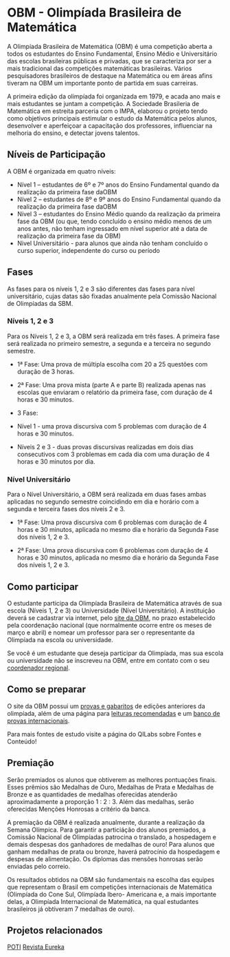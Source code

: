 # OBM - Olimpíada Brasileira de Matemática

A Olimpíada Brasileira de Matemática (OBM) é uma competição aberta a todos os estudantes do Ensino Fundamental, Ensino Médio e Universitário das escolas brasileiras públicas e privadas, que se caracteriza por ser a mais tradicional das competições matemáticas brasileiras. Vários pesquisadores brasileiros de destaque na Matemática ou em áreas afins tiveram na OBM um importante ponto de partida em suas carreiras.

A primeira edição da olimpíada foi organizada em 1979, e acada ano mais e mais estudantes se juntam a competição. A Sociedade Brasileria de Matemática em estreita parceria com o IMPA, elaborou o projeto tendo como objetivos principais estimular o estudo da Matemática pelos alunos, desenvolver e aperfeiçoar a capacitação dos professores, influenciar na melhoria do ensino, e detectar jovens talentos.

## Níveis de Participação

A OBM é organizada em quatro níveis:

- Nível 1 – estudantes de 6º e 7º anos do Ensino Fundamental quando da realização da primeira fase daOBM
- Nível 2 – estudantes de 8º e 9º anos do Ensino Fundamental quando da realização da primeira fase daOBM
- Nível 3 – estudantes do Ensino Médio quando da realização da primeira fase da OBM (ou que, tendo concluído o ensino médio menos de um anos antes, não tenham ingressado em nível superior até a data de realização da primeira fase da OBM)
- Nivel Universitário - para alunos que ainda não tenham concluído o curso superior, independente do curso ou período

## Fases

As fases para os níveis 1, 2 e 3 são diferentes das fases para nível universitário, cujas datas são fixadas anualmente pela Comissão Nacional de Olimpíadas da SBM.

### Níveis 1, 2 e 3

Para os Níveis 1, 2 e 3, a OBM será realizada em três fases. A primeira fase será realizada no primeiro semestre, a segunda e a terceira no segundo semestre.

- 1ª Fase: Uma prova de múltipla escolha com 20 a 25 questões com duração de 3 horas.

- 2ª Fase: Uma prova mista (parte A e parte B) realizada apenas nas escolas que enviaram o relatório da primeira fase, com duração de 4 horas e 30 minutos.

- 3 Fase:
 - Nível 1 - uma prova discursiva com 5 problemas com duração de 4 horas e 30 minutos.
 - Níveis 2 e 3 - duas provas discursivas realizadas em dois dias consecutivos com 3 problemas em cada dia com uma duração de 4 horas e 30 minutos por dia.

### Nível Universitário

Para o Nível Universitário, a OBM será realizada em duas fases ambas aplicadas no segundo semestre coincidindo em dia e horário com a segunda e terceira fases dos níveis 2 e 3.

- 1ª Fase: Uma prova discursiva com 6 problemas com duração de 4 horas e 30 minutos, aplicada no mesmo dia e horário da Segunda Fase dos níveis 1, 2 e 3.

- 2ª Fase: Uma prova discursiva com 6 problemas com duração de 4 horas e 30 minutos, aplicada no mesmo dia e horário da Segunda Fase dos níveis 1, 2 e 3.

## Como participar

O estudante participa da Olimpíada Brasileira de Matemática através de sua escola (Níveis 1, 2 e 3) ou Universidade (Nível Universitário). A instituição deverá se cadastrar via internet, pelo [site da OBM](), no prazo estabelecido pela coordenação nacional (que normalmente ocorre entre os meses de março e abril) e nomear um professor para ser o representante da Olimpíada na escola ou universidade. 

  Se você é um estudante que deseja participar da Olimpíada, mas sua escola ou universidade não se inscreveu na OBM, entre em contato com o seu [coordenador regional](http://wang.impa.br/contato.do).

## Como se preparar

O site da OBM possui um [provas e gabaritos](http://www.obm.org.br/opencms/provas_gabaritos/) de edições anteriores da olimpíada, além de uma página para [leituras recomendadas](http://www.obm.org.br/opencms/como_se_preparar/links/) e um [banco de provas internacionais](http://www.obm.org.br/opencms/como_se_preparar/provas/).

Para mais fontes de estudo visite a página do QILabs sobre Fontes e Conteúdo!

## Premiação

Serão premiados os alunos que obtiverem as melhores pontuações finais. Esses prêmios são Medalhas de Ouro, Medalhas de Prata e Medalhas de Bronze e as quantidades de medalhas oferecidas atenderão aproximadamente a proporção 1 : 2 : 3. Além das medalhas, serão oferecidas Menções Honrosas a critério da banca.

A premiação da OBM é realizada anualmente, durante a realização da Semana Olímpica. Para garantir a particiáção dos alunos premiados, a Comissão Nacional de Olimpíadas patrocina o translado, a hospedagem e demais despesas dos ganhadores de medalhas de ouro! Para alunos que ganham medalhas de prata ou bronze, haverá patrocínio da hospedagem e despesas de alimentação. Os diplomas das mensões honrosas serão enviadas pelo correio.

<!-- <div class = "red"> -->

Os resultados obtidos na OBM são fundamentais na escolha das equipes que representam o Brasil em competições internacionais de Matemática (Olimpíada do Cone Sul, Olimpíada Ibero- Americana e, a mais importante delas, a Olimpíada Internacional de Matemática, na qual estudantes brasileiros já obtiveram 7 medalhas de ouro).

<!-- </div> -->

## Projetos relacionados

[POTI](http://www.poti.impa.br/)
[Revista Eureka](http://www.obm.org.br/opencms/revista_eureka/)

<!--

Fontes

[Site Oficial da OBM](http://www.obm.org.br/opencms/)

-->
